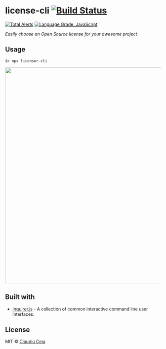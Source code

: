 # license-cli  [![Build Status](https://api.travis-ci.com/ClaudiuCeia/license-cli.svg?branch=master)](https://travis-ci.org/ClaudiuCeia/licensor-cli) 

[![Total Alerts](https://img.shields.io/lgtm/alerts/g/ClaudiuCeia/licensor-cli.svg?logo=lgtm&logoWidth=18)](https://lgtm.com/projects/g/ClaudiuCeia/licensor-cli/alerts/) [![Language Grade: JavaScript](https://img.shields.io/lgtm/grade/javascript/g/ClaudiuCeia/licensor-cli.svg?logo=lgtm&logoWidth=18)](https://lgtm.com/projects/g/ClaudiuCeia/licensor-cli/context:javascript)

_Easily choose an Open Source license for your awesome project_

## Usage

```
$> npx licensor-cli
```

<img src="https://github.com/ClaudiuCeia/licensor-cli/blob/master/screenshot.gif" width="700">

## Built with

- [Inquirer.js](https://github.com/SBoudrias/Inquirer.js/) - A collection of common interactive command line user interfaces.

## License

MIT © [Claudiu Ceia](https://github.com/ClaudiuCeia)
